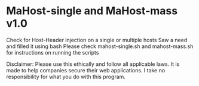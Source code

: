 # MaHost-single and MaHost-mass v1.0
Check for Host-Header injection on a single or multiple hosts
Saw a need and filled it using bash
Please check mahost-single.sh and mahost-mass.sh for instructions on running the scripts

Disclaimer: Please use this ethically and follow all applicable laws. It is made to help companies secure their web applications. I take no responsibility for what you do with this program.
